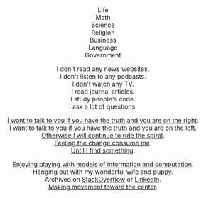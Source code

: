 
<br/>
<br/>
<br/>
<br/>

<p align="center">
Life<br/>
Math<br/>
Science<br/>
Religion<br/>
Business<br/>
Language<br/>
Government
</p>

<p align="center">
  I don't read any news websites.<br/>
  I don't listen to any podcasts.<br/>
  I don't watch any TV.<br/>
  I read journal articles.<br/>
  I study people's code.<br/>
  I ask a lot of questions.<br/>
</p>

<p align="center">
  <a href="https://www.youtube.com/watch?v=1rkNR12j1pI">I want to talk to you if you have the truth and you are on the right</a>.<br/>
  <a href="https://www.youtube.com/watch?v=tqjOrkMHUkk">I want to talk to you if you have the truth and you are on the left</a>.<br/>
  <a href="https://www.youtube.com/watch?v=mBgviceBzFs#t=5m20s">Otherwise I will continue to ride the spiral</a>.<br/>
  <a href="https://www.youtube.com/watch?v=GIuZUCpm9hc#t=2m55s">Feeling the change consume me</a>.<br/>
  <a href="https://www.youtube.com/watch?v=NfpwKs1REg0#t=4m19s">Until I find something</a>.<br/>
</p>

<p align="center">
  <a href="https://www.youtube.com/watch?v=FssULNGSZIA">Enjoying playing with models of information and computation</a>.<br/>
Hanging out with my wonderful wife and puppy.<br/>
Archived on <a href="https://stackoverflow.com/users/169992/lance-pollard">StackOverflow</a> or <a href="https://www.linkedin.com/in/lancejpollard/">LinkedIn</a>.<br/>
  <a href="https://www.youtube.com/watch?v=MM62wjLrgmA">Making movement toward the center</a>.
</p>

<br/>
<br/>
<br/>
<br/>

